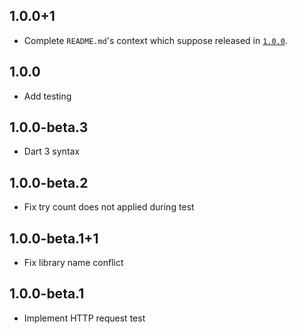 ## 1.0.0+1

* Complete `README.md`'s context which suppose released in [`1.0.0`](#1.0.0).

## 1.0.0

* Add testing

## 1.0.0-beta.3

* Dart 3 syntax

## 1.0.0-beta.2

* Fix try count does not applied during test

## 1.0.0-beta.1+1

* Fix library name conflict

## 1.0.0-beta.1

* Implement HTTP request test
